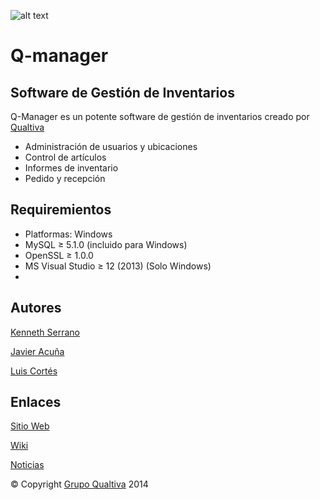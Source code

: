 ![alt text](https://qualtiva.com/wp-content/uploads/2014/03/logo2.png "Qualtiva Technology And Design")

Q-manager
=========
##  Software de Gestión de Inventarios

Q-Manager es un potente software de gestión de inventarios creado por [Qualtiva](https://qualtiva.com)
+ Administración de usuarios y ubicaciones
+ Control de artículos
+ Informes de inventario
+ Pedido y recepción

## Requiremientos

+ Platformas: Windows
+ MySQL ≥ 5.1.0 (incluido para Windows)
+ OpenSSL ≥ 1.0.0
+ MS Visual Studio ≥ 12 (2013) (Solo Windows)
+

## Autores

[Kenneth Serrano](https://github.com/Keneto)

[Javier Acuña](https://github.com/)

[Luis Cortés](https://github.com/oneluiz)

## Enlaces

[Sitio Web](https://qualtiva.com)

[Wiki](https://qualtiva.com/)

[Noticias](https://qualtiva.com/noticias)

© Copyright [Grupo Qualtiva](https://qualtiva.com/) 2014
